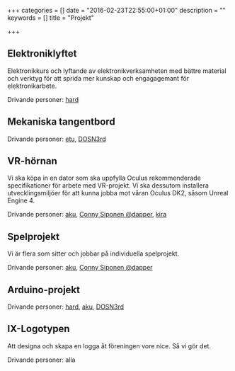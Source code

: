 +++
categories = []
date = "2016-02-23T22:55:00+01:00"
description = ""
keywords = []
title = "Projekt"

+++


## Elektroniklyftet
Elektronikkurs och lyftande av elektronikverksamheten med bättre material och verktyg för att sprida mer kunskap och engagagemant för elektronikarbete.

Drivande personer: [hard](/author/hard)

## Mekaniska tangentbord
Drivande personer: [etu](/author/etu), [DOSN3rd](/author/dosn3rd)

## VR-hörnan
Vi ska köpa in en dator som ska uppfylla Oculus rekommenderade specifikationer för arbete med VR-projekt. Vi ska dessutom installera utvecklingsmiljöer för att kunna jobba mot våran Oculus DK2, såsom Unreal Engine 4.

Drivande personer: [aku](/author/aku), [Conny Siponen @dapper](/author/siponen), [kira](/author/kira)

## Spelprojekt
Vi är flera som sitter och jobbar på individuella spelprojekt.

Drivande personer: [aku](/author/aku), [Conny Siponen @dapper](/author/siponen)

## Arduino-projekt
Drivande personer: [hard](/author/hard), [aku](/author/aku), [DOSN3rd](/author/dosn3rd)

## IX-Logotypen
Att designa och skapa en logga åt föreningen vore nice. Så vi gör det.

Drivande personer: alla
